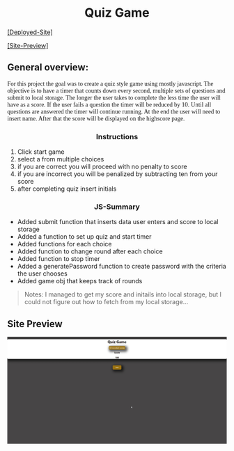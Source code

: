 <h1 style="text-align: center;">Quiz Game</h1>

[[Deployed-Site]](https://jdogcrane.github.io/QuizGame/)

[[Site-Preview]](#Site-Preview)

## General overview: 

<p style="font-family:georgia"> 
For this project the goal was to create a quiz style game using mostly javascript. The objective is to have a timer that counts down every second, multiple sets of questions and submit to local storage. The longer the user takes to complete the less time the user will have as a score. If the user fails a question the timer will be reduced by 10. Until all questions are answered the timer will continue running. At the end the user will need to insert name. After that the score will be displayed on the highscore page.
<p>

<h3 style="text-align:center;">Instructions</h3>

1. Click start game
2. select a from multiple choices
3. if you are correct you will proceed with no penalty to score
4. if you are incorrect you will be penalized by subtracting ten from your score
5. after completing quiz insert initials




<h3 style="text-align:center;">JS-Summary</h3>

* Added submit function that inserts data user enters and score to local storage
* Added a function to set up quiz and start timer
* Added functions for each choice
* Added function to change round after each choice
* Added function to stop timer
* Added a generatePassword function to create password with the criteria the user chooses
* Added game obj that keeps track of rounds

>Notes: I managed to get my score and initails into local storage, but I could not figure out how to fetch from my local storage...

## Site Preview
![alt link= this is the place for the site preview](./assests/images/preview.gif)